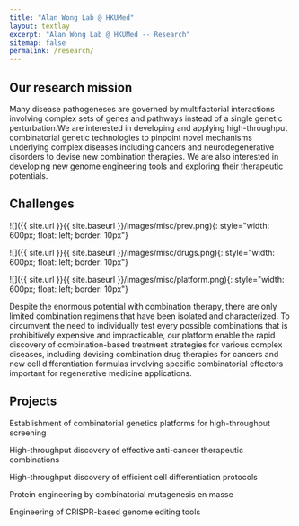 ```yaml
---
title: "Alan Wong Lab @ HKUMed"
layout: textlay
excerpt: "Alan Wong Lab @ HKUMed -- Research"
sitemap: false
permalink: /research/
---
```


## Our research mission

Many disease pathogeneses are governed by multifactorial interactions involving complex sets of genes and pathways instead of a single genetic perturbation.We are interested in developing and applying high-throughput combinatorial genetic technologies to pinpoint novel mechanisms underlying complex diseases including cancers and neurodegenerative disorders to devise new combination therapies. We are also interested in developing new genome engineering tools and exploring their therapeutic potentials.

## Challenges
 
![]({{ site.url }}{{ site.baseurl }}/images/misc/prev.png){: style="width: 600px; float: left; border: 10px"}

![]({{ site.url }}{{ site.baseurl }}/images/misc/drugs.png){: style="width: 600px; float: left; border: 10px"}

![]({{ site.url }}{{ site.baseurl }}/images/misc/platform.png){: style="width: 600px; float: left; border: 10px"}

Despite the enormous potential with combination therapy, there are only limited combination regimens that have been isolated and characterized. 
To circumvent the need to individually test every possible combinations that is prohibitively expensive and impracticable, our platform enable the rapid discovery of combination-based treatment strategies for various complex diseases, including devising combination drug therapies for cancers and new cell differentiation formulas involving specific combinatorial effectors important for regenerative medicine applications.

## Projects
Establishment of combinatorial genetics platforms for high-throughput screening


High-throughput discovery of effective anti-cancer therapeutic combinations


High-throughput discovery of efficient cell differentiation protocols


Protein engineering by combinatorial mutagenesis en masse


Engineering of CRISPR-based genome editing tools



